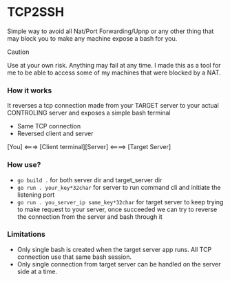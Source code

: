 # TCP2SSH

Simple way to avoid all Nat/Port Forwarding/Upnp or any other thing that may block you to make any machine expose a bash for you. 

> [!CAUTION]  
> Use at your own risk. Anything may fail at any time. I made this as a tool for me to be able to access some of my machines that were blocked by a NAT.

### How it works

It reverses a tcp connection made from your TARGET server to your actual CONTROLING server and exposes a simple bash terminal 

* Same TCP connection
* Reversed client and server

[You] <===> [Client terminal][Server] <====> [Target Server]

### How use?

* `go build .` for both server dir and target_server dir
* `go run . your_key*32char` for server to run command cli and initiate the listening port
* `go run . you_server_ip same_key*32char` for target server to keep trying to make request to your server, once succeeded we can try to reverse the connection from the server and bash through it

### Limitations

* Only single bash is created when the target server app runs. All TCP connection use that same bash session.
* Only single connection from target server can be handled on the server side at a time.